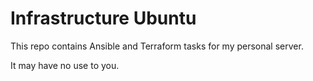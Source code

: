# Infrastructure Ubuntu

This repo contains Ansible and Terraform tasks for my personal server.

It may have no use to you.

